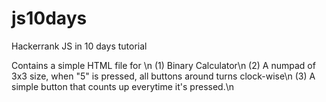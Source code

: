 # js10days
Hackerrank JS in 10 days tutorial

Contains a simple HTML file for \n
(1) Binary Calculator\n
(2) A numpad of 3x3 size, when "5" is pressed, all buttons around turns clock-wise\n
(3) A simple button that counts up everytime it's pressed.\n

